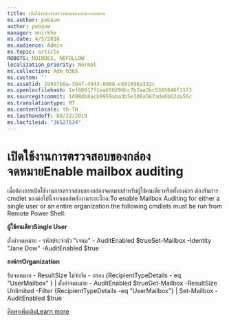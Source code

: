 ```yaml
---
title: เปิดใช้งานการตรวจสอบของกล่องจดหมาย
ms.author: pebaum
author: pebaum
manager: mnirkhe
ms.date: 4/5/2018
ms.audience: Admin
ms.topic: article
ROBOTS: NOINDEX, NOFOLLOW
localization_priority: Normal
ms.collection: Adm_O365
ms.custom: ''
ms.assetid: 19997b0a-394f-4943-8908-c601696a332c
ms.openlocfilehash: 1ef60017f1ea656296bc7b2aa3bc5365646f11f3
ms.sourcegitcommit: 1d98db8acb9959aba3b5e308a567ade6b62da56c
ms.translationtype: MT
ms.contentlocale: th-TH
ms.lasthandoff: 08/22/2019
ms.locfileid: "36527634"
---
```

# <a name="enable-mailbox-auditing"></a><span data-ttu-id="7ad91-102">เปิดใช้งานการตรวจสอบของกล่องจดหมาย</span><span class="sxs-lookup"><span data-stu-id="7ad91-102">Enable mailbox auditing</span></span>

<span data-ttu-id="7ad91-103">เมื่อต้องการเปิดใช้งานการตรวจสอบของกล่องจดหมายสำหรับผู้ใช้คนเดียวหรือทั้งองค์กร ต้องรันการ cmdlet ของต่อไปนี้จากเชลล์พลังงานระยะไกล:</span><span class="sxs-lookup"><span data-stu-id="7ad91-103">To enable Mailbox Auditing for either a single user or an entire organization the following cmdlets must be run from Remote Power Shell:</span></span>
  
 <span data-ttu-id="7ad91-104">**ผู้ใช้คนเดียว**</span><span class="sxs-lookup"><span data-stu-id="7ad91-104">**Single User**</span></span>
  
<span data-ttu-id="7ad91-105">ตั้งค่าจดหมาย - รหัสประจำตัว "เจนด" - AuditEnabled $true</span><span class="sxs-lookup"><span data-stu-id="7ad91-105">Set-Mailbox -Identity "Jane Dow" -AuditEnabled $true</span></span>
  
 <span data-ttu-id="7ad91-106">**องค์กร**</span><span class="sxs-lookup"><span data-stu-id="7ad91-106">**Organization**</span></span>
  
<span data-ttu-id="7ad91-107">รับจดหมาย - ResultSize ไม่จำกัด - กรอง {RecipientTypeDetails - eq "UserMailbox" } | ตั้งค่าจดหมาย - AuditEnabled $true</span><span class="sxs-lookup"><span data-stu-id="7ad91-107">Get-Mailbox -ResultSize Unlimited -Filter {RecipientTypeDetails -eq "UserMailbox"} | Set-Mailbox -AuditEnabled $true</span></span>
  
[<span data-ttu-id="7ad91-108">ศึกษาเพิ่มเติม</span><span class="sxs-lookup"><span data-stu-id="7ad91-108">Learn more</span></span>](https://support.office.com/article/aaca8987-5b62-458b-9882-c28476a66918)
  

